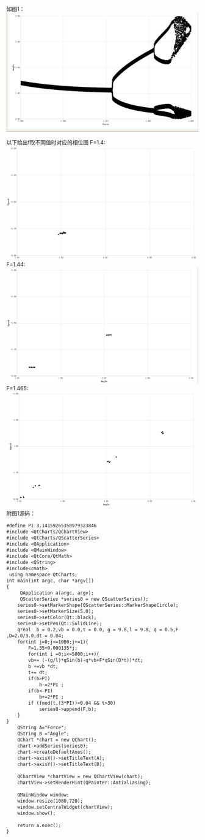如图1：
![图一](https://raw.githubusercontent.com/maphyca/compuational_physics_2014301020045/master/homework/diagram1.png)

以下给出f取不同值时对应的相位图
F=1.4:![F=1.4](https://raw.githubusercontent.com/maphyca/compuational_physics_2014301020045/master/homework/F=1.4.png)
F=1.44:![F=1.44](https://raw.githubusercontent.com/maphyca/compuational_physics_2014301020045/master/homework/F=1.44.png)
F=1.465:![F=1.465](https://raw.githubusercontent.com/maphyca/compuational_physics_2014301020045/master/homework/F=1.465.png)
附图1源码：
```
#define PI 3.14159265358979323846
#include <QtCharts/QChartView>
#include <QtCharts/QScatterSeries>
#include <QApplication>
#include <QMainWindow>
#include <QtCore/QtMath>
#include <QString>
#include<cmath>
 using namespace QtCharts;
int main(int argc, char *argv[])
{
     QApplication a(argc, argv);
     QScatterSeries *series0 = new QScatterSeries();
    series0->setMarkerShape(QScatterSeries::MarkerShapeCircle);
    series0->setMarkerSize(5.0);
    series0->setColor(Qt::black);
    series0->setPen(Qt::SolidLine);
    qreal  b = 0.2,vb = 0.0,t = 0.0, g = 9.8,l = 9.8, q = 0.5,F ,D=2.0/3.0,dt = 0.04;
    for(int j=0;j<=1000;j+=1){
        F=1.35+0.000135*j;
        for(int i =0;i<=5000;i++){
        vb+= (-(g/l)*qSin(b)-q*vb+F*qSin(D*t))*dt;
        b +=vb *dt;
        t+= dt;
        if(b>PI)
            b-=2*PI ;
        if(b<-PI)
            b+=2*PI ;
        if (fmod(t,(3*PI))<0.04 && t>30)
            series0->append(F,b);
    }
}
    QString A="Force";
    QString B ="Angle";
    QChart *chart = new QChart();
    chart->addSeries(series0);
    chart->createDefaultAxes();
    chart->axisX()->setTitleText(A);
    chart->axisY()->setTitleText(B);

    QChartView *chartView = new QChartView(chart);
    chartView->setRenderHint(QPainter::Antialiasing);

    QMainWindow window;
    window.resize(1080,720);
    window.setCentralWidget(chartView);
    window.show();

    return a.exec();
}
```
